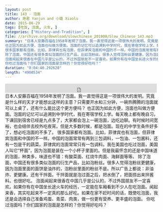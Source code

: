```yaml
---
layout: post
title: 143 - 泡面
author: 艳君 Yanjun and 小璐 Xiaolu
date: 2015-06-29
tags: [吃饭, 泡面, 火车, ]
categories: ["History-and-Tradition", ]
file: //archive.org/download/slowchinese_201909/Slow_Chinese_143.mp3
summary: "日本人安藤百福在1958年发明了泡面。我一直觉得这是一项很伟大的发明。究竟是什么样的天才才能想出这样的主意？只需要开水和三分钟，一碗热腾腾的泡面就可以上桌了，还有什么能比这个更方便吗？  
也正因为如此方便，泡面也叫做方便面。泡面的记忆可以追溯到中学时代，我在寄宿学校上学。每天晚上都有晚自习，下课回到宿舍已经是九点多了，大家都会泡上一碗泡面，边吃边聊。有时候时间宽裕，也会结伴去校外吃夜宵。但是大多数时候，都是泡面。现在的中学生条件好多了，想必吃泡面的不多了。  
很多国家都有泡面。比如，菲律宾也有泡面，但菲律宾泡面和中国的不一样。中国的泡面常常有两到三包调料，一包油、一包酱料，还有一包是干的蔬菜。菲律宾的泡面常常只有一包调料。我在美国也吃过泡面，美国人叫它“杯面”，因为泡面是装在一个小杯子里面的。但是我最怀念的还是中国味道的泡面，种类多，味道也不错：有酸菜面、红烧牛肉面、海鲜面等等。  
除了泡面，中国还有很多类似泡面的衍生产品，比如泡粉丝。很多人觉得泡粉丝更健康，因为泡面里面的面饼是油炸的，泡粉丝里面的粉丝不是。所以广告上都说：非油炸、更健康。还有干拌面。干拌面就是泡过面之后，把水倒了，把面捞出来拌酱料。也很好吃。  
泡面闻起来很香在中国几乎是公认的，不过外国朋友不一定喜欢。如果你有在中国坐长途火车的经历，一定能在车厢看到不少人在吃泡面。闻起来香，其实吃起来不一定真的那么好吃。如果在家不赶时间的话，既使吃泡面，我还是会选择自己准备鸡蛋、青菜、肉类，做一份更有营养、更丰盛的泡面。  
你吃过泡面吗？你们国家的泡面是怎样的？你觉得好吃吗？"
duration: "0:04:40.292628"
length: "4900534"
---
```


<iframe src="https://archive.org/embed/slowchinese_201909/Slow_Chinese_143.mp3" width="500" height="30" frameborder="0" webkitallowfullscreen="true" mozallowfullscreen="true" allowfullscreen></iframe>
日本人安藤百福在1958年发明了泡面。我一直觉得这是一项很伟大的发明。究竟是什么样的天才才能想出这样的主意？只需要开水和三分钟，一碗热腾腾的泡面就可以上桌了，还有什么能比这个更方便吗？  
也正因为如此方便，泡面也叫做方便面。泡面的记忆可以追溯到中学时代，我在寄宿学校上学。每天晚上都有晚自习，下课回到宿舍已经是九点多了，大家都会泡上一碗泡面，边吃边聊。有时候时间宽裕，也会结伴去校外吃夜宵。但是大多数时候，都是泡面。现在的中学生条件好多了，想必吃泡面的不多了。  
很多国家都有泡面。比如，菲律宾也有泡面，但菲律宾泡面和中国的不一样。中国的泡面常常有两到三包调料，一包油、一包酱料，还有一包是干的蔬菜。菲律宾的泡面常常只有一包调料。我在美国也吃过泡面，美国人叫它“杯面”，因为泡面是装在一个小杯子里面的。但是我最怀念的还是中国味道的泡面，种类多，味道也不错：有酸菜面、红烧牛肉面、海鲜面等等。  
除了泡面，中国还有很多类似泡面的衍生产品，比如泡粉丝。很多人觉得泡粉丝更健康，因为泡面里面的面饼是油炸的，泡粉丝里面的粉丝不是。所以广告上都说：非油炸、更健康。还有干拌面。干拌面就是泡过面之后，把水倒了，把面捞出来拌酱料。也很好吃。  
泡面闻起来很香在中国几乎是公认的，不过外国朋友不一定喜欢。如果你有在中国坐长途火车的经历，一定能在车厢看到不少人在吃泡面。闻起来香，其实吃起来不一定真的那么好吃。如果在家不赶时间的话，既使吃泡面，我还是会选择自己准备鸡蛋、青菜、肉类，做一份更有营养、更丰盛的泡面。  
你吃过泡面吗？你们国家的泡面是怎样的？你觉得好吃吗？